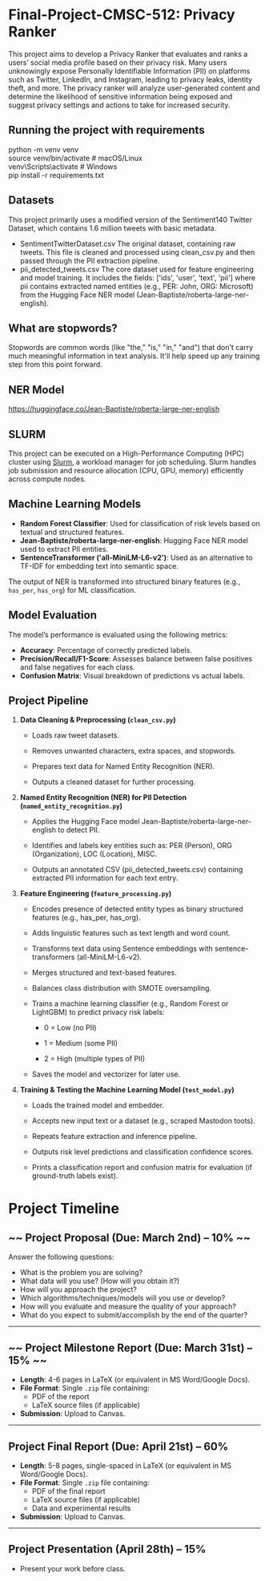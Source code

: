 # Final-Project-CMSC-512: Privacy Ranker
This project aims to develop a Privacy Ranker that evaluates and ranks a users’ social media profile based on their privacy risk. Many users unknowingly expose Personally Identifiable Information (PII) on platforms such as Twitter, LinkedIn, and Instagram, leading to privacy leaks, identity theft, and more. The privacy ranker will analyze user-generated content and determine the likelihood of sensitive information being exposed and suggest privacy settings and actions to take for increased security.

## Running the project with requirements
python -m venv venv  
source venv/bin/activate  # macOS/Linux  
venv\Scripts\activate  # Windows    
pip install -r requirements.txt

## Datasets
This project primarily uses a modified version of the Sentiment140 Twitter Dataset, which contains 1.6 million tweets with basic metadata.
- SentimentTwitterDataset.csv
    The original dataset, containing raw tweets. This file is cleaned and processed using clean_csv.py and then passed through the PII extraction pipeline.
- pii_detected_tweets.csv
    The core dataset used for feature engineering and model training. It includes the fields:
    ['ids', 'user', 'text', 'pii']
    where pii contains extracted named entities (e.g., PER: John, ORG: Microsoft) from the Hugging Face NER model (Jean-Baptiste/roberta-large-ner-english).

## What are stopwords?
Stopwords are common words (like "the," "is," "in," "and") that don't carry much meaningful information in text analysis. It'll help speed up any training step from this point forward.

## NER Model
https://huggingface.co/Jean-Baptiste/roberta-large-ner-english

## SLURM
This project can be executed on a High-Performance Computing (HPC) cluster using [Slurm](https://slurm.schedmd.com/documentation.html), a workload manager for job scheduling. Slurm handles job submission and resource allocation (CPU, GPU, memory) efficiently across compute nodes.

## Machine Learning Models

- **Random Forest Classifier**: Used for classification of risk levels based on textual and structured features.
- **Jean-Baptiste/roberta-large-ner-english**: Hugging Face NER model used to extract PII entities.
- **SentenceTransformer ('all-MiniLM-L6-v2')**: Used as an alternative to TF-IDF for embedding text into semantic space.

The output of NER is transformed into structured binary features (e.g., `has_per`, `has_org`) for ML classification.

## Model Evaluation
The model’s performance is evaluated using the following metrics:

- **Accuracy**: Percentage of correctly predicted labels.
- **Precision/Recall/F1-Score**: Assesses balance between false positives and false negatives for each class.
- **Confusion Matrix**: Visual breakdown of predictions vs actual labels.

## Project Pipeline

1.  **Data Cleaning & Preprocessing (`clean_csv.py`)**

    -   Loads raw tweet datasets.

    -   Removes unwanted characters, extra spaces, and stopwords.

    -   Prepares text data for Named Entity Recognition (NER).

    -   Outputs a cleaned dataset for further processing.

2.  **Named Entity Recognition (NER) for PII Detection (`named_entity_recognition.py`)**

    -   Applies the Hugging Face model Jean-Baptiste/roberta-large-ner-english to detect PII.

    -   Identifies and labels key entities such as: PER (Person), ORG (Organization), LOC (Location), MISC.

    -   Outputs an annotated CSV (pii_detected_tweets.csv) containing extracted PII information for each text entry.

3.  **Feature Engineering (`feature_processing.py`)**

    -   Encodes presence of detected entity types as binary structured features (e.g., has_per, has_org).

    -   Adds linguistic features such as text length and word count.

    -   Transforms text data using Sentence embeddings with sentence-transformers (all-MiniLM-L6-v2).

    -   Merges structured and text-based features.

    -   Balances class distribution with SMOTE oversampling.

    -   Trains a machine learning classifier (e.g., Random Forest or LightGBM) to predict privacy risk labels:

        -   0 = Low (no PII)

        -   1 = Medium (some PII)

        -   2 = High (multiple types of PII)

    -   Saves the model and vectorizer for later use.

4.  **Training & Testing the Machine Learning Model (`test_model.py`)**

    -   Loads the trained model and embedder.

    -   Accepts new input text or a dataset (e.g., scraped Mastodon toots).

    -   Repeats feature extraction and inference pipeline.

    -   Outputs risk level predictions and classification confidence scores.

    -   Prints a classification report and confusion matrix for evaluation (if ground-truth labels exist).


# Project Timeline  

## ~~ Project Proposal (Due: **March 2nd**) – **10%**  ~~
Answer the following questions:  
- What is the problem you are solving?  
- What data will you use? (How will you obtain it?)  
- How will you approach the project?  
- Which algorithms/techniques/models will you use or develop?  
- How will you evaluate and measure the quality of your approach?  
- What do you expect to submit/accomplish by the end of the quarter?  

---

## ~~ Project Milestone Report (Due: **March 31st**) – **15%**  ~~
- **Length**: 4-6 pages in LaTeX (or equivalent in MS Word/Google Docs).  
- **File Format**: Single `.zip` file containing:  
  - PDF of the report  
  - LaTeX source files (if applicable)  
- **Submission**: Upload to Canvas.  

---

## Project Final Report (Due: **April 21st**) – **60%**  
- **Length**: 5-8 pages, single-spaced in LaTeX (or equivalent in MS Word/Google Docs).  
- **File Format**: Single `.zip` file containing:  
  - PDF of the final report  
  - LaTeX source files (if applicable)  
  - Data and experimental results  
- **Submission**: Upload to Canvas.  

---

## Project Presentation (April 28th) – **15%**  
- Present your work before class.  
